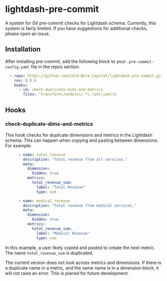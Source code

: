 # lightdash-pre-commit
A system for Git pre-commit checks for Lightdash schema. Currently, this system is fairly limited. If you have suggestions for additional checks, please open an issue.

## Installation
After installing pre-commit, add the following block to your `.pre-commit-config.yaml` file in the repos section.

```yaml
  - repo: https://github.com/Cold-Bore-Capital/lightdash-pre-commit.git
    rev: 0.0.6
    hooks:
      - id: check-duplicate-dims-and-metrics
        files: ^transform\/models\/.*\.(yml|yaml)$
```

## Hooks

### check-duplicate-dims-and-metrics
This hook checks for duplicate dimensions and metrics in the Lightdash schema. This can happen when copying and pasting between dimensions. For example:

```yaml
      - name: total_revenue
        description: "Total revenue from all services."
        meta:
          dimension:
            hidden: true
          metrics:
            total_revenue_sum:
              label: "Total Revenue"
              type: sum

      - name: medical_revenue
        description: "Total revenue from medical services."
        meta:
          dimension:
            hidden: true
          metrics:
            total_revenue_sum:
              label: "Medical Revenue"
              type: sum
```

In this example, a user likely copied and pasted to create the next metric. The name `total_revenue_sum` is duplicated.

The current version does not look across metrics and dimensions. If there is a duplicate name in a metric, and the same name is in a dimension block, it will not raise an error. This is planed for future development.
